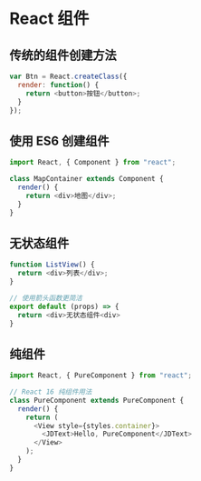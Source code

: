 # React 组件

## 传统的组件创建方法

```javascript
var Btn = React.createClass({
  render: function() {
    return <button>按钮</button>;
  }
});
```

## 使用 ES6 创建组件

```javascript
import React, { Component } from "react";

class MapContainer extends Component {
  render() {
    return <div>地图</div>;
  }
}
```

## 无状态组件

```javascript
function ListView() {
  return <div>列表</div>;
}

// 使用箭头函数更简洁
export default (props) => {
  return <div>无状态组件<div>
}

```

## 纯组件

```javascript
import React, { PureComponent } from "react";

// React 16 纯组件用法
class PureComponent extends PureComponent {
  render() {
    return (
      <View style={styles.container}>
        <JDText>Hello, PureComponent</JDText>
      </View>
    );
  }
}
```
